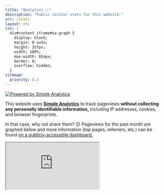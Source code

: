 ```yaml
---
title: "Analytics 📈"
description: "Public visitor stats for this website."
url: /stats
layout: etc
css: |
  div#content iframe#sa-graph {
    display: block;
    margin: 0 auto;
    height: 327px;
    width: 100%;
    max-width: 654px;
    border: 0;
    overflow: hidden;
  }
sitemap:
  priority: 0.3
---
```


<!-- markdownlint-disable MD033 -->
<p class="center"><a class="no-underline" href="https://simpleanalytics.com/jarv.is?utm_source=jarv.is&utm_content=badge" target="_blank" rel="noopener"><img src="https://simpleanalyticsbadge.com/jarv.is?counter=true" alt="Powered by Simple Analytics" referrerpolicy="no-referrer" crossorigin="anonymous"></a></p>

This website uses [**Simple Analytics**](https://simpleanalytics.com/?ref=jarv.is) to track pageviews **without collecting any personally identifiable information,** including IP addresses, cookies, and browser fingerprints.

In that case, why not share them? 😊 Pageviews for the past month are graphed below and more information (top pages, referrers, etc.) can be found [on a publicly-accessible dashboard.](https://simpleanalytics.com/jarv.is?utm_source=jarv.is&utm_content=badge)

<iframe id="sa-graph" src="https://simpleanalytics.com/jarv.is?color=FF4F64&amp;embed=true&amp;graph_id=1" scrolling="no" title="Simple Analytics graph"></iframe>
